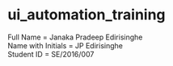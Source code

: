 # ui_automation_training<br>
Full Name = Janaka Pradeep Edirisinghe<br>
Name with Initials = JP Edirisinghe<br>
Student ID = SE/2016/007
